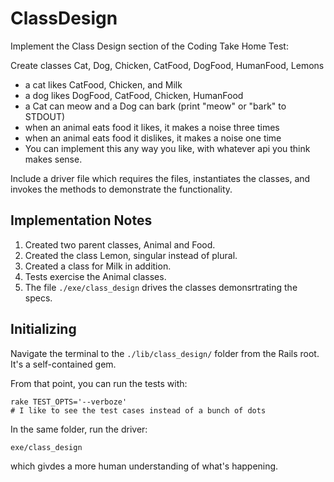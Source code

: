 # ClassDesign

Implement the Class Design section of the Coding Take Home Test:

Create classes Cat, Dog, Chicken, CatFood, DogFood, HumanFood, Lemons

  * a cat likes CatFood, Chicken, and Milk
  * a dog likes DogFood, CatFood, Chicken, HumanFood
  * a Cat can meow and a Dog can bark (print "meow" or "bark" to STDOUT)
  * when an animal eats food it likes, it makes a noise three times
  * when an animal eats food it dislikes, it makes a noise one time
  * You can implement this any way you like, with whatever api you think makes sense.

Include a driver file which requires the files, instantiates the classes, and invokes the methods to demonstrate the functionality.

## Implementation Notes ##

1. Created two parent classes, Animal and Food.
2. Created the class Lemon, singular instead of plural.
3. Created a class for Milk in addition.
4. Tests exercise the Animal classes.
5. The file `./exe/class_design` drives the classes demonsrtrating the specs.

## Initializing ##

Navigate the terminal to the `./lib/class_design/` folder from the Rails root. It's a self-contained gem.

From that point, you can run the tests with:

``` shell
rake TEST_OPTS='--verboze'
# I like to see the test cases instead of a bunch of dots
```

In the same folder, run the driver:

``` shell
exe/class_design
```

which givdes a more human understanding of what's happening.
